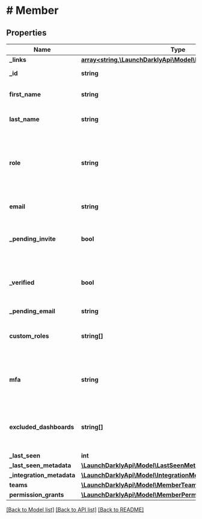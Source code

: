 # # Member

## Properties

Name | Type | Description | Notes
------------ | ------------- | ------------- | -------------
**_links** | [**array<string,\LaunchDarklyApi\Model\Link>**](Link.md) |  |
**_id** | **string** | The member&#39;s ID |
**first_name** | **string** | The member&#39;s first name | [optional]
**last_name** | **string** | The member&#39;s last name | [optional]
**role** | **string** | The member&#39;s built-in role. If the member has no custom roles, this role will be in effect. |
**email** | **string** | The member&#39;s email address |
**_pending_invite** | **bool** | Whether or not the member has a pending invitation |
**_verified** | **bool** | Whether or not the member&#39;s email address has been verified |
**_pending_email** | **string** |  | [optional]
**custom_roles** | **string[]** | The set of custom roles (as keys) assigned to the member |
**mfa** | **string** | Whether or not multi-factor authentication is enabled for this member |
**excluded_dashboards** | **string[]** | Default dashboards that the member has chosen to ignore |
**_last_seen** | **int** |  |
**_last_seen_metadata** | [**\LaunchDarklyApi\Model\LastSeenMetadata**](LastSeenMetadata.md) |  | [optional]
**_integration_metadata** | [**\LaunchDarklyApi\Model\IntegrationMetadata**](IntegrationMetadata.md) |  | [optional]
**teams** | [**\LaunchDarklyApi\Model\MemberTeamSummaryRep[]**](MemberTeamSummaryRep.md) |  | [optional]
**permission_grants** | [**\LaunchDarklyApi\Model\MemberPermissionGrantSummaryRep[]**](MemberPermissionGrantSummaryRep.md) |  | [optional]

[[Back to Model list]](../../README.md#models) [[Back to API list]](../../README.md#endpoints) [[Back to README]](../../README.md)
